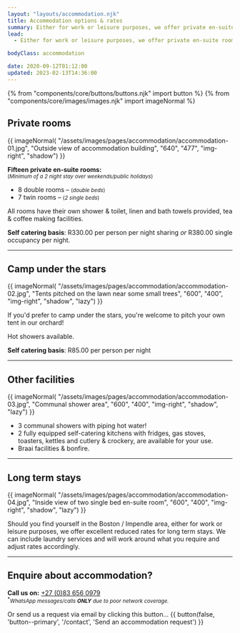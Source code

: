 ```yaml
---
layout: "layouts/accommodation.njk"
title: Accommodation options & rates
summary: Either for work or leisure purposes, we offer private en-suite rooms or camping with 2 fully equipped communal self catering kitchens.
lead:
  - Either for work or leisure purposes, we offer private en-suite rooms or camping with 2 fully equipped communal self catering kitchens.

bodyClass: accommodation

date: 2020-09-12T01:12:00
updated: 2023-02-13T14:36:00
---
```


{% from "components/core/buttons/buttons.njk" import button %}
{% from "components/core/images/images.njk" import imageNormal %}

## Private rooms

{{ imageNormal(
  "/assets/images/pages/accommodation/accommodation-01.jpg",
  "Outside view of accommodation building",
  "640",
  "477",
  "img-right",
  "shadow")
}}

**Fifteen private en-suite rooms:**  
<small>(*Minimum of a 2 night stay over weekends/public holidays*)</small>

* 8 double rooms &ndash; <small>(*double beds*)</small>
* 7 twin rooms &ndash; <small>(*2 single beds*)</small>

All rooms have their own shower & toilet, linen and bath towels provided, tea & coffee making facilities.

**Self catering basis**: R330.00 per person per night sharing *or* R380.00 single occupancy per night.

---

## Camp under the stars

{{ imageNormal(
  "/assets/images/pages/accommodation/accommodation-02.jpg",
  "Tents pitched on the lawn near some small trees",
  "600",
  "400",
  "img-right",
  "shadow",
  "lazy")
}}

If you'd prefer to camp under the stars, you're welcome to pitch your own tent in our orchard!

Hot showers available.

**Self catering basis**: R85.00 per person per night

---

## Other facilities

{{ imageNormal(
  "/assets/images/pages/accommodation/accommodation-03.jpg",
  "Communal shower area",
  "600",
  "400",
  "img-right",
  "shadow",
  "lazy")
}}

* 3 communal showers with piping hot water!
* 2 fully equipped self-catering kitchens with fridges, gas stoves, toasters, kettles and cutlery & crockery, are available for your use.
* Braai facilities & bonfire.

---

## Long term stays

{{ imageNormal(
  "/assets/images/pages/accommodation/accommodation-04.jpg",
  "Inside view of two single bed en-suite room",
  "600",
  "400",
  "img-right",
  "shadow",
  "lazy")
}}

Should you find yourself in the Boston / Impendle area, either for work or leisure purposes, we offer excellent reduced rates for long term stays. We can include laundry services and will work around what you require and adjust rates accordingly.

---

## Enquire about accommodation?

**Call us on:** <a href="tel:27-83-6560979" rel="nofollow">+27 (0)83 656 0979</a>  
<small><sup><b>*</b></sup>*WhatsApp messages/calls **ONLY** due to poor network coverage.*</small>

<span class="visually-hidden">Or send us a request via email by clicking this button&hellip;</span>
{{ button(false, 'button--primary', '/contact', 'Send an accommodation request') }}

